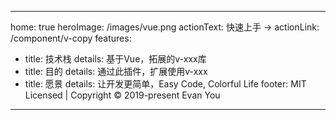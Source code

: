 <!--
 * @describe: 描述
 * @Author: superDragon
 * @Date: 2019-09-25 10:30:34
 * @LastEditors: superDragon
 * @LastEditTime: 2019-09-25 10:30:34
 -->
---
home: true
heroImage: /images/vue.png
actionText: 快速上手 →
actionLink: /component/v-copy
features:
  - title: 技术栈
    details: 基于Vue，拓展的v-xxx库
  - title: 目的
    details: 通过此插件，扩展使用v-xxx
  - title: 愿景
    details: 让开发更简单，Easy Code, Colorful Life
footer: MIT Licensed | Copyright © 2019-present Evan You
---
